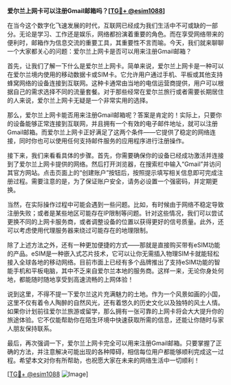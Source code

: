 **爱尔兰上网卡可以注册Gmail邮箱吗？[[TG💪+ @esim1088](https://t.me/s/esim1088)]**

在当今这个数字化飞速发展的时代，互联网已经成为我们生活中不可或缺的一部分。无论是学习、工作还是娱乐，网络都扮演着重要的角色。而在享受网络带来的便利时，邮箱作为信息交流的重要工具，其重要性不言而喻。今天，我们就来聊聊一个大家都关心的问题：爱尔兰上网卡是否可以用来注册Gmail邮箱？

首先，让我们了解一下什么是爱尔兰上网卡。简单来说，爱尔兰上网卡是一种可以在爱尔兰境内使用的移动数据卡或SIM卡。它允许用户通过手机、平板或其他支持蜂窝网络的设备连接到互联网。这种卡通常由当地的电信运营商提供，用户可以根据自己的需求选择不同的流量套餐。对于那些经常在爱尔兰旅行或者需要长期居住的人来说，爱尔兰上网卡无疑是一个非常实用的选择。

那么，爱尔兰上网卡能否用来注册Gmail邮箱呢？答案是肯定的！实际上，只要你的设备能够正常连接到互联网，并且拥有一个有效的电子邮件地址，就可以注册Gmail邮箱。而爱尔兰上网卡正好满足了这两个条件——它提供了稳定的网络连接，同时你也可以使用任何支持邮件服务的应用程序进行注册操作。

接下来，我们来看看具体的步骤。首先，你需要确保你的设备已经成功激活并连接到了爱尔兰上网卡提供的网络。然后打开浏览器，在搜索栏中输入“Gmail”并访问其官方网站。点击页面上的“创建账户”按钮后，按照提示填写相关信息即可完成注册过程。需要注意的是，为了保证账户安全，请务必设置一个强密码，并定期更换。

当然，在实际操作过程中可能会遇到一些问题。比如，有时候由于网络不稳定导致注册失败；或者是某些地区可能存在IP限制等问题。针对这些情况，我们可以尝试更换不同的上网卡服务商，或者调整设备的位置以获得更好的信号质量。此外，还可以考虑使用代理服务器来绕过可能存在的地理限制。

除了上述方法之外，还有一种更加便捷的方式——那就是直接购买带有eSIM功能的产品。eSIM是一种嵌入式芯片技术，它可以让你无需插入物理SIM卡就能轻松接入全球各地的移动网络。目前市面上已经有多个品牌推出了支持eSIM功能的智能手机和平板电脑，其中不乏来自爱尔兰本地的服务商。这样一来，无论你身处何地，都能随时随地享受到高速流畅的上网体验！

说到这里，不得不提一下爱尔兰这片充满魅力的土地。作为一个风景如画的小国，这里不仅有着令人陶醉的自然风光，还有着悠久的历史文化以及独特的风土人情。如果你计划前往爱尔兰旅游或留学，那么拥有一张可靠的上网卡将会大大提升你的旅途体验。它不仅能帮助你在陌生环境中快速获取所需的信息，还能让你随时与家人朋友保持联系。

最后，再次强调一下，爱尔兰上网卡完全可以用来注册Gmail邮箱。只要掌握了正确的方法，并注意解决可能出现的各种障碍，相信每位用户都能够顺利完成这一过程。希望本文对你有所帮助，也祝愿大家在未来的网络生活中一切顺利！

[[TG💪+ @esim1088](https://t.me/s/esim1088) ![Image](https://i.postimg.cc/4NQfJmqS/Snipaste-2025-05-13-00-14-12.png)]